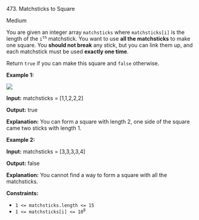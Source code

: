 473\. Matchsticks to Square

Medium

You are given an integer array `matchsticks` where `matchsticks[i]` is the length of the <code>i<sup>th</sup></code> matchstick. You want to use **all the matchsticks** to make one square. You **should not break** any stick, but you can link them up, and each matchstick must be used **exactly one time**.

Return `true` if you can make this square and `false` otherwise.

**Example 1:**

![](https://assets.leetcode.com/uploads/2021/04/09/matchsticks1-grid.jpg)

**Input:** matchsticks = [1,1,2,2,2]

**Output:** true

**Explanation:** You can form a square with length 2, one side of the square came two sticks with length 1.

**Example 2:**

**Input:** matchsticks = [3,3,3,3,4]

**Output:** false

**Explanation:** You cannot find a way to form a square with all the matchsticks.

**Constraints:**

*   `1 <= matchsticks.length <= 15`
*   <code>1 <= matchsticks[i] <= 10<sup>8</sup></code>